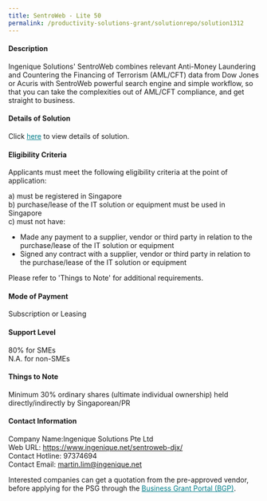 ```yaml
---
title: SentroWeb - Lite 50
permalink: /productivity-solutions-grant/solutionrepo/solution1312
---
```


#### Description

Ingenique Solutions' SentroWeb combines relevant Anti-Money Laundering and Countering the Financing of Terrorism (AML/CFT) data from Dow Jones or Acuris with SentroWeb powerful search engine and simple workflow, so that you can take the complexities out of AML/CFT compliance, and get straight to business.

#### Details of Solution

Click <a href='https://govassist.gobusiness.gov.sg/images/psg/Desensitised_Ingenique_20200591_Annex_3_Part_1.pdf' style='color:#037e8a'>here</a> to view details of solution.

#### Eligibility Criteria

Applicants must meet the following eligibility criteria at the point of application:

a) must be registered in Singapore <br>
b) purchase/lease of the IT solution or equipment must be used in Singapore <br>
c) must not have:
- Made any payment to a supplier, vendor or third party in relation to the purchase/lease of the IT solution or equipment
- Signed any contract with a supplier, vendor or third party in relation to the purchase/lease of the IT solution or equipment

Please refer to 'Things to Note' for additional requirements.

#### Mode of Payment
Subscription or Leasing

#### Support Level
80% for SMEs <br>
N.A. for non-SMEs

#### Things to Note
Minimum 30% ordinary shares (ultimate individual ownership) held directly/indirectly by Singaporean/PR

#### Contact Information
Company Name:Ingenique Solutions Pte Ltd <br>Web URL: https://www.ingenique.net/sentroweb-djx/ <br>Contact Hotline: 97374694 <br>Contact Email: martin.lim@ingenique.net <br>

Interested companies can get a quotation from the pre-approved vendor, before applying for the PSG through the <a target='_blank' style='color:#037e8a' href='https://www.businessgrants.gov.sg/'>Business Grant Portal (BGP)</a>.
